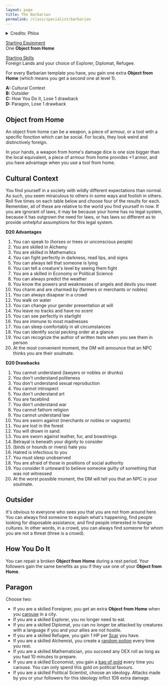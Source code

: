 ```yaml
---
layout: page
title: The Barbarian
permalink: /class/specialist/barbarian
---
```


<details markdown="1">
<summary>Credits: Phlox</summary>
*This class is an adaptation of Phlox's amazing [take on the class](http://whosemeasure.blogspot.com/2020/08/glog-class-barbarian.html), which goes back to the origin of its name: a foreigner. Compared to the original class, I kept Cultural Context and Outsider as-is and simplified the rest. — SaltyGoo*
</details>

<ins>Starting Equipment</ins><br>
One **Object from Home**

<ins>Starting Skills</ins><br>
Foreign Lands and your choice of Explorer, Diplomat, Refugee.

For every Barbarian template you have, you gain one extra **Object from Home** (which means you get a second one at level 1).

**A:** Cultural Context<br>
**B:** Outsider<br>
**C:** How You Do It, Lose 1 drawback<br>
**D:** Paragon, Lose 1 drawback<br>

## Object from Home
An object from home can be a weapon, a piece of armour, or a tool with a specific fonction which can be social. For locals, they look weird and distinctively foreign. 

In your hands, a weapon from home's damage dice is one size bigger than the local equivalent, a piece of armour from home provides +1 armor, and you have advantage when you use a tool from home.

## Cultural Context
You find yourself in a society with wildly different expectations than normal. As such, you seem miraculous to others in some ways and foolish in others. Roll five times on each table below and choose four of the results for each. Remember, all of these are relative to the world you find yourself in now. If you are ignorant of laws, it may be because your home has no legal system, because it has outgrown the need for laws, or has laws so different as to provide unhelpful assumptions for this legal system.

**D20 Advantages**
1. You can speak to (horses or trees or unconscious people)
1. You are skilled in Alchemy
1. You are skilled in Mathematics
1. You can fight perfectly in darkness, read lips, and signs
1. You can always tell that someone is lying
1. You can tell a creature's level by seeing them fight
1. You are a skilled in Economy or Political Science
1. You can always predict the weather
1. You know the powers and weaknesses of angels and devils you meet
1. You charm and are charmed by (farmers or merchants or nobles)
1. You can always disapear in a crowd
1. You walk on water
1. You can change your gender presentation at will
1. You leave no tracks and have no scent
1. You can see perfectly in starlight
1. You are immune to most madnesses
1. You can sleep comfortably in all circumstances
1. You can identify social pecking order at a glance
1. You can recognize the author of written texts when you see them in person
1. At the most convenient moment, the DM will announce that an NPC thinks you are their soulmate.

**D20 Drawbacks**
1. You cannot understand (lawyers or nobles or drunks)
1. You don't understand politeness
1. You don't understand sexual reproduction
1. You cannot introspect
1. You don't understand art
1. You are faceblind
1. You don't understand war
1. You cannot fathom religion
1. You cannot understand law
1. You are sworn against (merchants or nobles or vagrants)
1. You are lost in the forest
1. You will drown in sand.
1. You are sworn against leather, fur, and bowstrings
1. Betrayal is beneath your dignity to consider
1. (birds or hounds or rivers) hate you
1. Hatred is infectious to you
1. You must sleep unobserved
1. You are afraid of those in positions of social authority
1. You consider it untoward to believe someone guilty of something that was not witnessed
1. At the worst possible moment, the DM will tell you that an NPC is your soulmate.

## Outsider
It's obvious to everyone who sees you that you are not from around here. You can always find someone to explain what's happening, find people looking for disposable assistance, and find people interested in foreign cultures. In other words, in a crowd, you can always find someone for whom you are not a threat (three is a crowd).

## How You Do It
You can repair a broken **Object from Home** during a rest period. Your followers gain the same benefits as you if they use one of your **Object from Home**.

## Paragon
Choose two:

- If you are a skilled Foreigner, you get an extra **Object from Home** when you [carouse](/2020/11/09/base-rules/) in a city.
- If you are a skilled Explorer, you no longer need to eat.
- If you are a skilled Diplomat, you can no longer be attacked by creatures with a language if you and your allies are not hostile.
- If you are a skilled Refugee, you gain 1 HP per [Scar](/2020/11/09/base-rules/) you have.
- If you are a skilled Alchemist, you create a [random potion](https://goblinpunch.blogspot.com/2016/05/the-glog-alchemy-and-oozes.html) every time you rest.
- If you are a skilled Mathematician, you succeed any DEX roll as long as you had 10 minutes to prepare.
- If you are a skilled Economist, you gain a [bag of gold](/2024/06/26/currency/) every time you carouse. You can only spend this gold on political favours.
- If you are a skilled Political Scientist, choose an ideology. Attacks made by you or your followers for this ideology inflict 1D6 extra damage.


